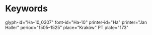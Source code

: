 # Keywords
glyph-id="Ha-10_0307"
font-id="Ha-10"
printer-id="Ha"
printer="Jan Haller"
period="1505–1525"
place="Kraków"
PT plate="173"
